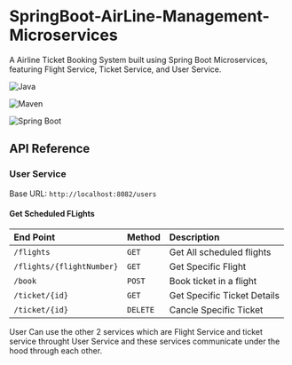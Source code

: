 
# SpringBoot-AirLine-Management-Microservices

A Airline Ticket Booking System built using Spring Boot Microservices, featuring Flight Service, Ticket Service, and User Service.





![Java](https://camo.githubusercontent.com/1f03f673676cd4c4e16b900f2000b9c1e6d406416588c34f464467e73ad00fdf/68747470733a2f2f696d672e736869656c64732e696f2f62616467652f4a6176612d32312d6f72616e6765)

![Maven](https://camo.githubusercontent.com/a4f4800486ffb2f891d3336b1f282292422a88d5f20f73d3fb0ca9459cae6aec/68747470733a2f2f696d672e736869656c64732e696f2f62616467652f4d6176656e2d332e382e312d626c7565)

![Spring Boot](https://camo.githubusercontent.com/c7fe534a16fe8407f70384c915b099645cdddfee9a6d8415a690b72c8bfab848/68747470733a2f2f696d672e736869656c64732e696f2f62616467652f537072696e67253230426f6f742d332e342e332d677265656e)
## API Reference

### User Service

Base URL: `http://localhost:8082/users`

#### Get Scheduled FLights



| End Point | Method   | Description                |
| :-------- | :------- | :------------------------- |
| `/flights`| `GET` | Get All scheduled flights|
| `/flights/{flightNumber}`| `GET` | Get Specific Flight|
| `/book`| `POST` | Book ticket in a flight|
| `/ticket/{id}`| `GET` | Get Specific Ticket Details|
| `/ticket/{id}`| `DELETE` | Cancle Specific Ticket|


User Can use the other 2 services which are
Flight Service and ticket service throught User Service and these services communicate under the hood through each other.




